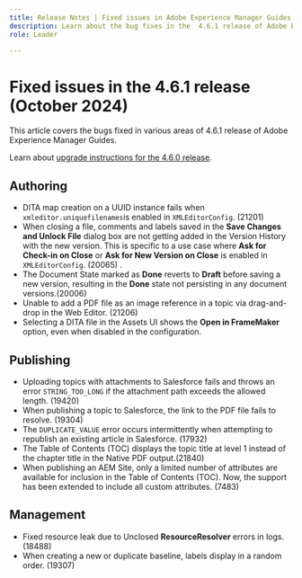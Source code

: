 ```yaml
---
title: Release Notes | Fixed issues in Adobe Experience Manager Guides 4.6.1 release
description: Learn about the bug fixes in the  4.6.1 release of Adobe Experience Manager Guides
role: Leader

---
```


# Fixed issues in the 4.6.1 release (October 2024)


This article covers the bugs fixed in various areas of 4.6.1 release of Adobe Experience Manager Guides.


Learn about [upgrade instructions for the 4.6.0 release](../release-info/upgrade-instructions-4-6-0.md).

## Authoring

- DITA map creation on a UUID instance fails when `xmleditor.uniquefilenames`is enabled in `XMLEditorConfig`. (21201)
- When closing a file, comments and labels saved in the **Save Changes and Unlock File** dialog box are not getting added in the Version History with the new version. This is specific to a use case where **Ask for Check-in on Close** or **Ask for New Version on Close** is enabled in `XMLEditorConfig`. (20065) . 
- The Document State marked as **Done** reverts to **Draft** before saving a new version, resulting in the **Done** state not persisting in any document versions.(20006)
- Unable to add a PDF file as an image reference in a topic via drag-and-drop in the Web Editor. (21206)
- Selecting a DITA file in the Assets UI shows the **Open in FrameMaker** option, even when disabled in the configuration.


## Publishing

- Uploading topics with attachments to Salesforce fails and throws an error `STRING_TOO_LONG` if the attachment path exceeds the allowed length. (19420)
- When publishing a topic to Salesforce, the link to the PDF file fails to resolve. (19304)
- The `DUPLICATE_VALUE` error occurs intermittently when attempting to republish an existing article in Salesforce. (17932)
- The Table of Contents (TOC) displays the topic title at level 1 instead of the chapter title in the Native PDF output.(21840)
- When publishing an AEM Site, only a limited number of attributes are available for inclusion in the Table of Contents (TOC). Now, the support has been extended to include all custom attributes. (7483)

## Management

- Fixed resource leak due to Unclosed **ResourceResolver** errors in logs. (18488)
- When creating a new or duplicate baseline, labels display in a random order. (19307)









